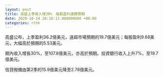 ```yaml
---
layout: post
title: 高盛上季收入增30%　每股盈利遠勝預期
date: 2020-10-14 20:18:13.000000000 +08:00
categories: rthk
---
```


高盛公布，上季盈利36.2億美元，遠超市場預期的19.7億美元；每股盈利9.68美元，大幅高於預期的5.53美元。

期內收入增長30%，至107.8億美元，亦高於預期。投資銀行收入上升7%，至19.7億美元。

信貸撥備由第2季的15.9億美元降至2.78億美元。
